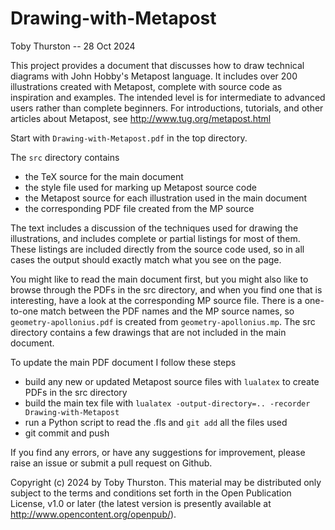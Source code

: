 # Drawing-with-Metapost

Toby Thurston -- 28 Oct 2024

This project provides a document that discusses how to draw technical diagrams
with John Hobby's Metapost language. It includes over 200 illustrations
created with Metapost, complete with source code as inspiration and examples.
The intended level is for intermediate to advanced users rather than complete
beginners.  For introductions, tutorials, and other articles about Metapost,
see http://www.tug.org/metapost.html

Start with `Drawing-with-Metapost.pdf` in the top directory.

The `src` directory contains 
- the TeX source for the main document
- the style file used for marking up Metapost source code
- the Metapost source for each illustration used in the main document
- the corresponding PDF file created from the MP source

The text includes a discussion of the techniques used for drawing the illustrations, 
and includes complete or partial listings for most of them.  These listings are
included directly from the source code used, so in all cases the output should exactly
match what you see on the page.

You might like to read the main document first, but you might also like to
browse through the PDFs in the src directory, and when you find one that is
interesting, have a look at the corresponding MP source file.  There is a
one-to-one match between the PDF names and the MP source names, so
`geometry-apollonius.pdf` is created from `geometry-apollonius.mp`.  The src
directory contains a few drawings that are not included in the main document.

To update the main PDF document I follow these steps

- build any new or updated Metapost source files with `lualatex` to create PDFs in the src directory
- build the main tex file with `lualatex -output-directory=.. -recorder Drawing-with-Metapost`
- run a Python script to read the .fls and `git add` all the files used
- git commit and push

If you find any errors, or have any suggestions for improvement, please raise an issue
or submit a pull request on Github.

Copyright (c) 2024 by Toby Thurston. This material may be distributed only
subject to the terms and conditions set forth in the Open Publication License,
v1.0 or later (the latest version is presently available at
http://www.opencontent.org/openpub/).
